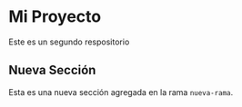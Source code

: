 # Mi Proyecto

Este es un segundo respositorio

## Nueva Sección

Esta es una nueva sección agregada en la rama `nueva-rama`.

